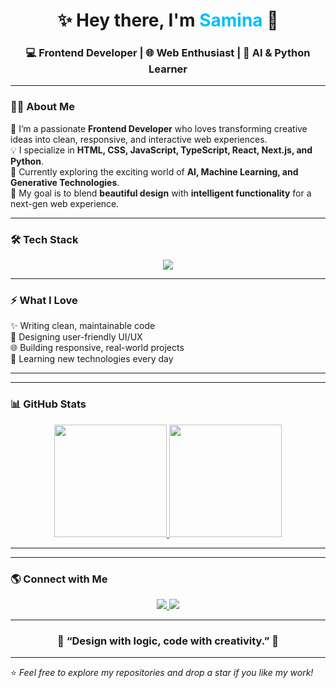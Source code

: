 <h1 align="center">✨ Hey there, I'm <span style="color:#00BFFF;">Samina</span> 👋</h1>

<h3 align="center">💻 Frontend Developer | 🌐 Web Enthusiast | 🤖 AI & Python Learner</h3>

---

### 👩‍💻 About Me
🚀 I’m a passionate **Frontend Developer** who loves transforming creative ideas into clean, responsive, and interactive web experiences.  
💡 I specialize in **HTML, CSS, JavaScript, TypeScript, React, Next.js, and Python**.  
🌱 Currently exploring the exciting world of **AI, Machine Learning, and Generative Technologies**.  
🎯 My goal is to blend **beautiful design** with **intelligent functionality** for a next-gen web experience.  

---

### 🛠️ Tech Stack

<p align="center">
  <img src="https://skillicons.dev/icons?i=html,css,js,ts,react,nextjs,tailwind,python,git,github,vscode" />
</p>

---

### ⚡ What I Love
✨ Writing clean, maintainable code  
🎨 Designing user-friendly UI/UX  
🌐 Building responsive, real-world projects  
🧠 Learning new technologies every day  

---

---

### 📊 GitHub Stats

<div align="center">

  <a href="https://github.com/Developer-Samina">
    <img height="180em" src="https://github-readme-stats.vercel.app/api?username=Developer-Samina&show_icons=true&theme=tokyonight&hide_border=true&include_all_commits=true&count_private=true"/>
  </a>
  
  <a href="https://github.com/Developer-Samina">
    <img height="180em" src="https://github-readme-streak-stats.herokuapp.com/?user=Developer-Samina&theme=tokyonight&hide_border=true"/>
  </a>

</div>

---


---

### 🌎 Connect with Me

<p align="center">
  <a href="https://www.linkedin.com/in/samina-developer-919800388/" target="_blank">
    <img src="https://img.shields.io/badge/LinkedIn-blue?style=for-the-badge&logo=linkedin" />
  </a>
  <a href="mailto:samina@gmail.com">
    <img src="https://img.shields.io/badge/Email-D14836?style=for-the-badge&logo=gmail&logoColor=white" />
  </a>
</p>

---

<h3 align="center">💫 “Design with logic, code with creativity.” 💫</h3>

---

⭐️ *Feel free to explore my repositories and drop a star if you like my work!*  
